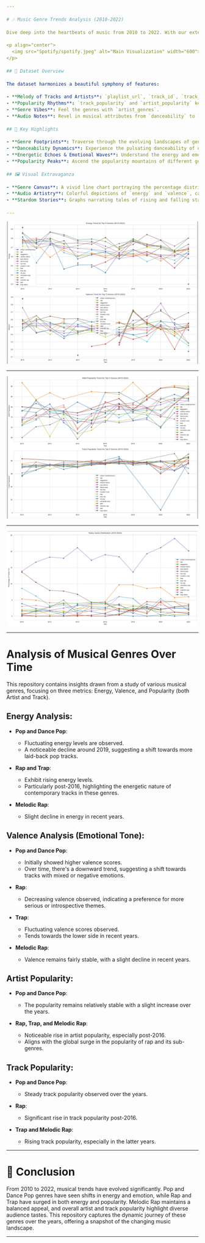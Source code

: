 ```yaml
---

# 🎶 Music Genre Trends Analysis (2010-2022)

Dive deep into the heartbeats of music from 2010 to 2022. With our extensive analysis, trace the footprints of genres, feel the rhythm of their danceability, and experience the energy and emotions they convey.

<p align="center">
  <img src="Spotify/spotify.jpeg" alt="Main Visualization" width="600">
</p>

## 📘 Dataset Overview

The dataset harmonizes a beautiful symphony of features:

- **Melody of Tracks and Artists**: `playlist_url`, `track_id`, `track_name`, `album`, `artist_id`, and `artist_name`.
- **Popularity Rhythms**: `track_popularity` and `artist_popularity` keep the beats.
- **Genre Vibes**: Feel the genres with `artist_genres`.
- **Audio Notes**: Revel in musical attributes from `danceability` to `valence`.

## 🌟 Key Highlights

- **Genre Footprints**: Traverse through the evolving landscapes of genres, witnessing the dominance of pop and the dynamism of rap and trap.
- **Danceability Dynamics**: Experience the pulsating danceability of different genres and how they've made the world groove.
- **Energetic Echoes & Emotional Waves**: Understand the energy and emotions resonating in tracks across the top genres.
- **Popularity Peaks**: Ascend the popularity mountains of different genres and view the world from their peaks.

## 🖼️ Visual Extravaganza

- **Genre Canvas**: A vivid line chart portraying the percentage distribution of tracks in top genres over the years.
- **Audio Artistry**: Colorful depictions of `energy` and `valence`, capturing the essence of musical attributes.
- **Stardom Stories**: Graphs narrating tales of rising and falling stardom across genres.

---
```


<p align="center">
  <img src="Spotify/energy_trend.png" alt="Visualizations" width="500">
</p>

---

<p align="center">
  <img src="Spotify/popularity_trend.png" alt="Visualizations" width="500">
</p>

---

<p align="center">
  <img src="Spotify/yearly_genre.png" alt="Visualizations" width="500">
</p>

---

# Analysis of Musical Genres Over Time

This repository contains insights drawn from a study of various musical genres, focusing on three metrics: Energy, Valence, and Popularity (both Artist and Track). 

## Energy Analysis:

- **Pop and Dance Pop**: 
  - Fluctuating energy levels are observed.
  - A noticeable decline around 2019, suggesting a shift towards more laid-back pop tracks.

- **Rap and Trap**:
  - Exhibit rising energy levels.
  - Particularly post-2016, highlighting the energetic nature of contemporary tracks in these genres.

- **Melodic Rap**: 
  - Slight decline in energy in recent years.

## Valence Analysis (Emotional Tone):

- **Pop and Dance Pop**:
  - Initially showed higher valence scores.
  - Over time, there's a downward trend, suggesting a shift towards tracks with mixed or negative emotions.

- **Rap**:
  - Decreasing valence observed, indicating a preference for more serious or introspective themes.

- **Trap**:
  - Fluctuating valence scores observed.
  - Tends towards the lower side in recent years.

- **Melodic Rap**:
  - Valence remains fairly stable, with a slight decline in recent years.

## Artist Popularity:

- **Pop and Dance Pop**:
  - The popularity remains relatively stable with a slight increase over the years.

- **Rap, Trap, and Melodic Rap**:
  - Noticeable rise in artist popularity, especially post-2016.
  - Aligns with the global surge in the popularity of rap and its sub-genres.

## Track Popularity:

- **Pop and Dance Pop**:
  - Steady track popularity observed over the years.

- **Rap**:
  - Significant rise in track popularity post-2016.

- **Trap and Melodic Rap**:
  - Rising track popularity, especially in the latter years.

---

# 🎉 Conclusion

From 2010 to 2022, musical trends have evolved significantly. Pop and Dance Pop genres have seen shifts in energy and emotion, while Rap and Trap have surged in both energy and popularity. Melodic Rap maintains a balanced appeal, and overall artist and track popularity highlight diverse audience tastes. This repository captures the dynamic journey of these genres over the years, offering a snapshot of the changing music landscape.

---
